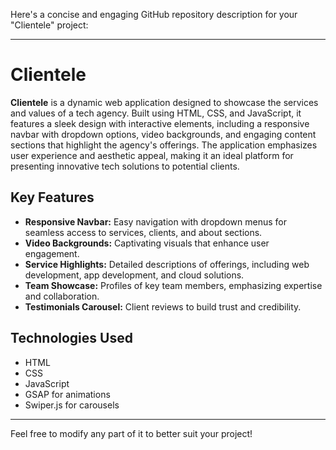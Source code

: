 Here's a concise and engaging GitHub repository description for your "Clientele" project:

---

# Clientele

**Clientele** is a dynamic web application designed to showcase the services and values of a tech agency. Built using HTML, CSS, and JavaScript, it features a sleek design with interactive elements, including a responsive navbar with dropdown options, video backgrounds, and engaging content sections that highlight the agency's offerings. The application emphasizes user experience and aesthetic appeal, making it an ideal platform for presenting innovative tech solutions to potential clients.

## Key Features
- **Responsive Navbar:** Easy navigation with dropdown menus for seamless access to services, clients, and about sections.
- **Video Backgrounds:** Captivating visuals that enhance user engagement.
- **Service Highlights:** Detailed descriptions of offerings, including web development, app development, and cloud solutions.
- **Team Showcase:** Profiles of key team members, emphasizing expertise and collaboration.
- **Testimonials Carousel:** Client reviews to build trust and credibility.

## Technologies Used
- HTML
- CSS
- JavaScript
- GSAP for animations
- Swiper.js for carousels

---

Feel free to modify any part of it to better suit your project!
